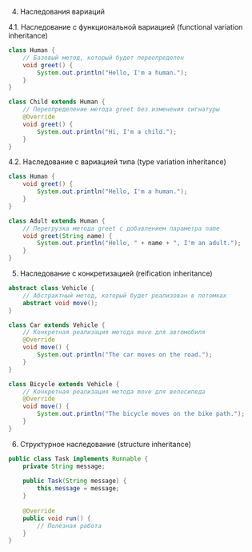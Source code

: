 4. Наследования вариаций

4.1. Наследование с функциональной вариацией (functional variation inheritance)

```java
class Human {
    // Базовый метод, который будет переопределен
    void greet() {
        System.out.println("Hello, I'm a human.");
    }
}

class Child extends Human {
    // Переопределение метода greet без изменения сигнатуры
    @Override
    void greet() {
        System.out.println("Hi, I'm a child.");
    }
}
```

4.2. Наследование с вариацией типа (type variation inheritance)

```java
class Human {
    void greet() {
        System.out.println("Hello, I'm a human.");
    }
}

class Adult extends Human {
    // Перегрузка метода greet с добавлением параметра name
    void greet(String name) {
        System.out.println("Hello, " + name + ", I'm an adult.");
    }
}
```

5) Наследование с конкретизацией (reification inheritance)

```java
abstract class Vehicle {
    // Абстрактный метод, который будет реализован в потомках
    abstract void move();
}

class Car extends Vehicle {
    // Конкретная реализация метода move для автомобиля
    @Override
    void move() {
        System.out.println("The car moves on the road.");
    }
}

class Bicycle extends Vehicle {
    // Конкретная реализация метода move для велосипеда
    @Override
    void move() {
        System.out.println("The bicycle moves on the bike path.");
    }
}
```

6) Структурное наследование (structure inheritance)

```java
public class Task implements Runnable {
    private String message;
    
    public Task(String message) {
        this.message = message;
    }
    
    @Override
    public void run() {
        // Полезная работа
    }
}
```